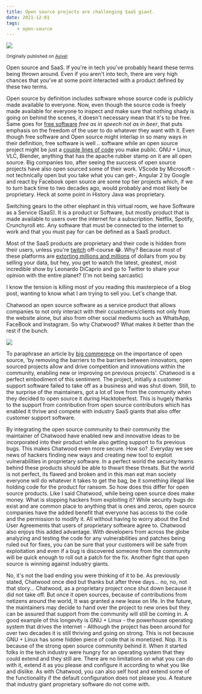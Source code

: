 ```yaml
---
title: Open source projects are challenging SaaS giant.
date: 2021-12-01
tags:
    - open-source
---
```


![](/open-source-saas-projects-are-challenging-SaaS-giants/image-21-resized.png)

<sub>Originally published on [Aviyel](https://aviyel.com/post/1440/open-source-saas-projects-are-challenging-saas-giants-it-s-a-brave-new-world)</sub>

Open source and SaaS. If you're in tech you've probably heard these terms being thrown around. Even if you aren't into tech, there are very high chances that you've at some point interacted with a product defined by these two terms. 

<!-- more -->

Open source by definition includes software whose source code is publicly made available to everyone. Now, even though the source code is freely made available for everyone to inspect and make sure that nothing shady is going on behind the scenes, it doesn't necessary mean that it's to be free. Same goes for [free software](https://www.gnu.org/philosophy/free-sw.en.html) _free as in speech not as in beer_, that puts emphasis on the freedom of the user to do whatever they want with it. Even though free software and Open source might interlap in so many ways in their definition, free software is well .. software while an open source project might be just a [couple lines of code](https://qz.com/646467/how-one-programmer-broke-the-internet-by-deleting-a-tiny-piece-of-code/) you make public. GNU + Linux, VLC, Blender, anything that has the apache rubber stamp on it are all open source. Big companies too, after seeing the success of open source projects have also open sourced some of their work. VScode by Microsoft -not technically open but you take what you can get-, Angular 2 by Google and react by Facebook open source are some top tier projects which, if we to turn back time to two decades ago, would probably and most likely be proprietary.  Heck at some point in History Java was proprietary.

Switching gears to the other elephant in this virtual room, we have Software as a Service (SaaS). It is a product or Software, but mostly product that is made available to users over the internet for a subscription. Netflix, Spotify, Crunchyroll etc. Any software that must be connected to the internet to work and that you must pay for can be defined as a SaaS product.

Most of the SaaS products are proprietary and their code is hidden from their users, unless you're [twitch](https://www.windowscentral.com/massive-twitch-leak-reportedly-surfaces-online-including-source-code-and-streamer-payouts) off-course 😂. Why? Because most of these platforms are [extorting millions and millions](https://pawtocol.medium.com/how-much-is-user-data-worth-f2b1b0432136#:~:text=A%20recent%20report%20estimated%20the,worth%20about%20%2435%20per%20month.) of dollars from you by selling your data, but hey, you get to watch the latest, greatest, most incredible show by Leonardo DiCaprio and go to Twitter to share your opinion with the entire planet? (I'm not being sarcastic) 

I know the tension is killing most of you reading this masterpiece of a blog post, wanting to know what I am trying to sell you. Let's change that. 

Chatwood an open source software as a service product that allows companies to not only interact with their ccustomers/clients not only from the website alone, but also from other social mediums such as WhatsApp, FaceBook and Instagram. So why Chatwood? What makes it better than the rest if the bunch.

![](/open-source-saas-projects-are-challenging-SaaS-giants/screenshot-from-2021-11-27-09-40-33-resized.png)

To paraphrase an article by [big commerece](https://www.bigcommerce.com/blog/open-source-ecommerce-vs-saas-ecommerce/) on the importance of open source, 'by removing the barriers to the barriers between innovators, open sourced projects allow and drive competition and innovations within the community, enabling new or improving on previous projects'. Chatwood is a perfect embodiment of this sentiment. The project, initially a customer support software failed to take off as a business and was shut down. Still, to the surprise of the maintainers, got a lot of love from the community when they decided to open source it during Hacktoberfest. This is hugely thanks to the support from contribution from open source contributors which has enabled it thrive and compete with industry SaaS giants that also offer customer support software. 

By integrating the open source community to their community the maintainer of Chatwood have enabled new and innovative ideas to be incorporated into their product while also getting support to fix previous bugs. This makes Chatwood even more secure. How so? .Everyday we see news of hackers finding new ways and creating new tool to exploit vulnerabilities in proprietary software. In a perfect world the security teams behind these products should be able to thwart these threats. But the world is not perfect, its flawed and broken and in this man eat man society everyone will do whatever it takes to get the bag, be it something illegal like holding code for the product for ransom. So how does this differ for open source products. Like I said Chatwood, while being open source does make money. What is stopping hackers from exploiting it? While security bugs do exist and are common place to anything that is ones and zeros, open source companies have the added benefit that everyone has access to the code and the permission to modify it. All without having to worry about the End User Agreements that users of proprietary software agree to. Chatwood also enjoys this added advantage. With developers from across the globe analyzing  and testing the code for any vulnerabilities and patches being ruled out for fixes, you can be sure that your customers will be safe from exploitation and even if a bug is discovered someone from the community will be quick enough to roll out a patch for the fix. Another fight that open source is winning against industry giants.

No, it's not the bad ending you were thinking of it to be. As previously stated, Chatwood once died but thanks but after three days... no, no, not that story... Chatwood, as a proprietary project once shut down because it did not take off. But once it open sources, because of contributions from netizens around the world, It was granted a new lease on life. In the future, the maintainers may decide to hand over the project to new ones but they can be assured that support from the community will still be coming in. A good example of this longevity is GNU + Linux - the powerhouse operating system that drives the internet - Although the project has been around for over two decades it is still thriving and going on strong. This is not because GNU + Linux has some hidden piece of code that is monetized. Nop. It is because of the strong open source community behind it. When it started folks in the tech industry were hungry for an operating system that they could extend and they still are. There are no limitations on what you can do with it, extend it as you please and configure it according to what you like and dislike. As with Chatwood, you can also self host and extend some of the functionality if the default configuration does not please you. A feature that industry giant proprietary software do not come with.
